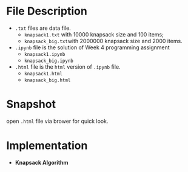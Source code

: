 # File Description
- `.txt` files are data file. 
  - `knapsack1.txt` with 10000 knapsack size and 100 items;
  - `knapsack_big.txt`with 2000000 knapsack size and 2000 items.
- `.ipynb` file is the solution of Week 4 programming assignment
  - `knapsack1.ipynb`
  - `knapsack_big.ipynb`
- `.html` file is the `html` version of `.ipynb` file.
  - `knapsack1.html`
  - `knapsack_big.html`
# Snapshot
open `.html` file via brower for quick look.
# Implementation
- **Knapsack Algorithm** 
